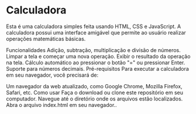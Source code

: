 # Calculadora 

Esta é uma calculadora simples feita usando HTML, CSS e JavaScript. A calculadora possui uma interface amigável que permite ao usuário realizar operações matemáticas básicas.

Funcionalidades
Adição, subtração, multiplicação e divisão de números.
Limpar a tela e começar uma nova operação.
Exibir o resultado da operação na tela.
Cálculo automático ao pressionar o botão "=" ou pressionar Enter.
Suporte para números decimais.
Pré-requisitos
Para executar a calculadora em seu navegador, você precisará de:

Um navegador da web atualizado, como Google Chrome, Mozilla Firefox, Safari, etc.
Como usar
Faça o download ou clone este repositório em seu computador.
Navegue até o diretório onde os arquivos estão localizados.
Abra o arquivo index.html em seu navegador..
